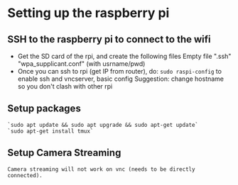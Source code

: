 Setting up the raspberry pi
===========================

SSH to the raspberry pi to connect to the wifi
----------------------------------------------
 * Get the SD card of the rpi, and create the following files
    Empty file ".ssh"
    "wpa_supplicant.conf" (with usrname/pwd)
 * Once you can ssh to rpi (get IP from router), do:
    `sudo raspi-config` to enable ssh and vncserver, basic config
    Suggestion: change hostname so you don't clash with other rpi

Setup packages
--------------
    `sudo apt update && sudo apt upgrade && sudo apt-get update`
    `sudo apt-get install tmux`

Setup Camera Streaming
----------------------
    Camera streaming will not work on vnc (needs to be directly connected).
